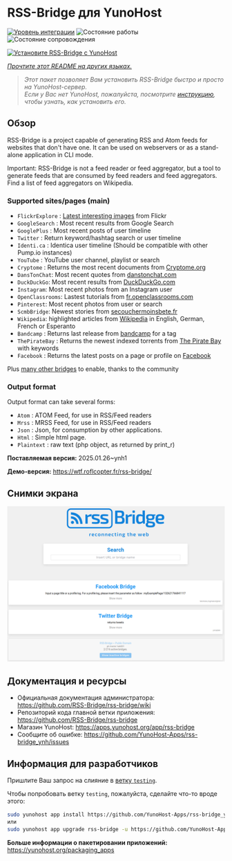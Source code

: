 <!--
Важно: этот README был автоматически сгенерирован <https://github.com/YunoHost/apps/tree/master/tools/readme_generator>
Он НЕ ДОЛЖЕН редактироваться вручную.
-->

# RSS-Bridge для YunoHost

[![Уровень интеграции](https://apps.yunohost.org/badge/integration/rss-bridge)](https://ci-apps.yunohost.org/ci/apps/rss-bridge/)
![Состояние работы](https://apps.yunohost.org/badge/state/rss-bridge)
![Состояние сопровождения](https://apps.yunohost.org/badge/maintained/rss-bridge)

[![Установите RSS-Bridge с YunoHost](https://install-app.yunohost.org/install-with-yunohost.svg)](https://install-app.yunohost.org/?app=rss-bridge)

*[Прочтите этот README на других языках.](./ALL_README.md)*

> *Этот пакет позволяет Вам установить RSS-Bridge быстро и просто на YunoHost-сервер.*  
> *Если у Вас нет YunoHost, пожалуйста, посмотрите [инструкцию](https://yunohost.org/install), чтобы узнать, как установить его.*

## Обзор

RSS-Bridge is a project capable of generating RSS and Atom feeds for websites that don't have one. It can be used on webservers or as a stand-alone application in CLI mode.

Important: RSS-Bridge is not a feed reader or feed aggregator, but a tool to generate feeds that are consumed by feed readers and feed aggregators. Find a list of feed aggregators on Wikipedia.

### Supported sites/pages (main)

 * `FlickrExplore` : [Latest interesting images](http://www.flickr.com/explore) from Flickr
 * `GoogleSearch` : Most recent results from Google Search
 * `GooglePlus` : Most recent posts of user timeline
 * `Twitter` : Return keyword/hashtag search or user timeline
 * `Identi.ca` : Identica user timeline (Should be compatible with other Pump.io instances)
 * `YouTube` : YouTube user channel, playlist or search
 * `Cryptome` : Returns the most recent documents from [Cryptome.org](http://cryptome.org/)
 * `DansTonChat`: Most recent quotes from [danstonchat.com](http://danstonchat.com/)
 * `DuckDuckGo`: Most recent results from [DuckDuckGo.com](https://duckduckgo.com/)
 * `Instagram`: Most recent photos from an Instagram user
 * `OpenClassrooms`: Lastest tutorials from [fr.openclassrooms.com](http://fr.openclassrooms.com/)
 * `Pinterest`: Most recent photos from user or search
 * `ScmbBridge`: Newest stories from [secouchermoinsbete.fr](http://secouchermoinsbete.fr/)
 * `Wikipedia`: highlighted articles from [Wikipedia](https://wikipedia.org/) in English, German, French or Esperanto
 * `Bandcamp` : Returns last release from [bandcamp](https://bandcamp.com/) for a tag
 * `ThePirateBay` : Returns the newest indexed torrents from [The Pirate Bay](https://thepiratebay.se/) with keywords
 * `Facebook` : Returns the latest posts on a page or profile on [Facebook](https://facebook.com/)

Plus [many other bridges](bridges/) to enable, thanks to the community

### Output format

Output format can take several forms:

 * `Atom` : ATOM Feed, for use in RSS/Feed readers
 * `Mrss` : MRSS Feed, for use in RSS/Feed readers
 * `Json` : Json, for consumption by other applications.
 * `Html` : Simple html page.
 * `Plaintext` : raw text (php object, as returned by print_r)
 

**Поставляемая версия:** 2025.01.26~ynh1

**Демо-версия:** <https://wtf.roflcopter.fr/rss-bridge/>

## Снимки экрана

![Снимок экрана RSS-Bridge](./doc/screenshots/screenshot_rss-bridge_welcome.png)

## Документация и ресурсы

- Официальная документация администратора: <https://github.com/RSS-Bridge/rss-bridge/wiki>
- Репозиторий кода главной ветки приложения: <https://github.com/RSS-Bridge/rss-bridge>
- Магазин YunoHost: <https://apps.yunohost.org/app/rss-bridge>
- Сообщите об ошибке: <https://github.com/YunoHost-Apps/rss-bridge_ynh/issues>

## Информация для разработчиков

Пришлите Ваш запрос на слияние в [ветку `testing`](https://github.com/YunoHost-Apps/rss-bridge_ynh/tree/testing).

Чтобы попробовать ветку `testing`, пожалуйста, сделайте что-то вроде этого:

```bash
sudo yunohost app install https://github.com/YunoHost-Apps/rss-bridge_ynh/tree/testing --debug
или
sudo yunohost app upgrade rss-bridge -u https://github.com/YunoHost-Apps/rss-bridge_ynh/tree/testing --debug
```

**Больше информации о пакетировании приложений:** <https://yunohost.org/packaging_apps>
